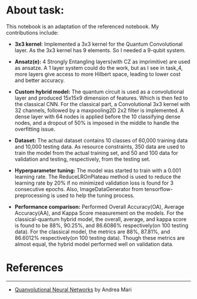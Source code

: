 # About task:
This notebook is an adaptation of the referenced notebook. My contributions include:
- **3x3 kernel**: Implemented a 3x3 kernel for the Quantum Convolutional layer. As the 3x3 kernel has 9 elements. So I needed a 9-qubit system.

- **Ansatz(e):** 4 Strongly Entangling layers(with CZ as imprimitive) are used as ansatze. A 1 layer system could do the work, but as I see in task_4, more layers give access to more Hilbert space, leading to lower cost and better accuracy.

- **Custom hybrid model:** The quantum circuit is used as a convolutional layer and produced 15x15x9 dimension of features. Which is then fed to the classical CNN. For the classical part, a Convolutional 3x3 kernel with 32 channels, followed by a maxpooling2D 2x2 filter is implemented. A dense layer with 64 nodes is applied before the 10 classifying dense nodes, and a dropout of 50% is imposed in the middle to handle the overfitting issue.

- **Dataset:** The actual dataset contains 10 classes of 60,000 training data and 10,000 testing data. As resource constraints, 350 data are used to train the model from the actual training set, and 50 and 100 data for validation and testing, respectively, from the testing set.

- **Hyperparameter tuning:** The model was started to train with a 0.001 learning rate. The ReduceLROnPlateau method is used to reduce the learning rate by 20% if no minimized validation loss is found for 3 consecutive epochs. Also, ImageDataGenerator from tensorflow-preprocessing is used to help the tuning process.

- **Performance comparison:** Performed Overall Accuracy(OA), Average Accuracy(AA), and Kappa Score measurement on the models. For the classical-quantum hybrid model, the overall, average, and kappa score is found to be 88%, 90.25%, and 86.6086% respectively(on 100 testing data). For the classical model, the metrics are 88%, 87.81%, and 86.6012% respectively(on 100 testing data). Though these metrics are almost equal, the hybrid model performed well on validation data.

# References
---

- [Quanvolutional Neural Networks](https://pennylane.ai/qml/demos/tutorial_quanvolution/) by Andrea Mari
